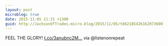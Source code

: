 ```yaml
---
layout: post
microblog: true
date: 2015-11-05 21:31 +1300
guid: http://JacksonOfTrades.micro.blog/2015/11/05/t662185426162073600.html
---
```

FEEL THE GLORY! [t.co/3anubnc2M...](https://t.co/3anubnc2Mb) via @listenonrepeat
